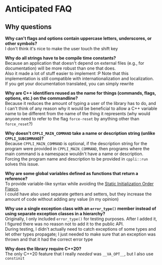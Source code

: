 # Anticipated FAQ

## Why questions
**Why can't flags and options contain uppercase letters, underscores, or other symbols?**  
I don't think it's nice to make the user touch the shift key
  
**Why do all strings have to be compile time constants?**  
Because an application that doesn't depend on external files (e.g., for documentation) will be more robust than one that does.  
Also it made a lot of stuff easier to implement :P
Note that this implementation is still compatible with internationalization and localization. If you get your documentation translated, you can simply rewrite

**Why are C++ identifiers reused as the name for things (commands, flags, options, etc.) on the commandline?**  
Because it reduces the amount of typing a user of the library has to do, 
and I can't think of any reason why it would be beneficial to allow a C++ variable name to be different from the name of the thing it represents 
(why would anyone need to refer to the flag `force-reset` by anything other than `force_reset`?)

**Why doesn't `CPPLI_MAIN_COMMAND` take a name or description string (unlike `CPPLI_SUBCOMMAND`)?**  
Because `CPPLI_MAIN_COMMAND` is optional, 
if the description string for the program were provided in `CPPLI_MAIN_COMMAND`,
then programs where the main command is a namespace wouldn't have a name or description.
Forcing the program name and description to be provided in `cppli::run` solves this issue.

**Why are some global variables defined as functions that return a reference?**  
To provide variable-like syntax while avoiding the [Static Initialization Order Fiasco](https://en.cppreference.com/w/cpp/language/siof).  
I could have also used separate getters and setters, but they increase the amount of code without adding any value (in my opinion)
  
**Why use a single exception class with an `error_type()` member instead of using separate exception classes in a hierarchy?**  
Originally, I only included `error_type()` for testing purposes. After I added it, I figured there was no reason not to add it to the public API.  
During testing, I didn't actually need to catch exceptions of some types and let other types propagate; 
I just needed to make sure that an exception was thrown and that it had the correct error type

**Why does the library require C++20?**  
The only C++20 feature that I really _needed_ was `__VA_OPT__`, but I also use `constinit` 
